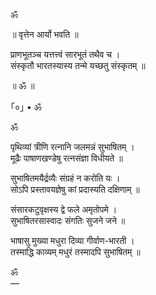 ॐ

॥ वृत्तेन आर्यो भवति ॥

प्राणभूतञ्च यत्तत्त्वं सारभूतं तथैव च । </br>
संस्कृतौ भारतस्यास्य तन्मे यच्छतु संस्कृतम् ॥

॥ ॐ ॥

｢०｣ • ॐ

ॐ

पृथिव्यां त्रीणि रत्नानि जलमन्नं सुभाषितम् ।</br>
मूढैः पाषाणखण्डेषु रत्नसंज्ञा विधीयते ॥

सुभाषितमयैर्द्रव्यैः संग्रहं न करोति यः ।</br>
सोऽपि प्रस्तावयज्ञेषु कां प्रदास्यति दक्षिणाम् ॥

संसारकटुवृक्षस्य द्वे फले अमृतोपमे ।</br>
सुभाषितरसास्वादः संगतिः सुजने जने ॥

भाषासु मुख्या मधुरा दिव्या गीर्वाण-भारती ।</br>
तस्माद्धि काव्यम् मधुरं तस्मादपि सुभाषितम् ॥

ॐ </br>
—
